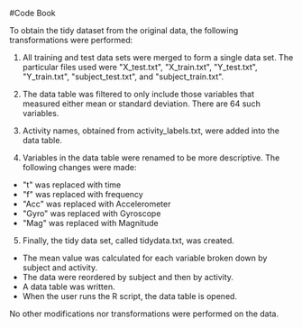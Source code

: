 #Code Book


To obtain the tidy dataset from the original data, the following transformations were performed:

1. All training and test data sets were merged to form a single data set. The particular files used were "X_test.txt", "X_train.txt", "Y_test.txt", "Y_train.txt", "subject_test.txt", and "subject_train.txt".

2. The data table was filtered to only include those variables that measured either mean or standard deviation. There are 64 such variables.

3. Activity names, obtained from activity_labels.txt, were added into the data table.

4. Variables in the data table were renamed to be more descriptive. The following changes were made:
  * "t" was replaced with time
  * "f" was replaced with frequency
  * "Acc" was replaced with Accelerometer
  * "Gyro" was replaced with Gyroscope
  * "Mag" was replaced with Magnitude

5. Finally, the tidy data set, called tidydata.txt, was created.
  * The mean value was calculated for each variable broken down by subject and activity. 
  * The data were reordered by subject and then by activity.
  * A data table was written.
  * When the user runs the R script, the data table is opened.

No other modifications nor transformations were performed on the data.




